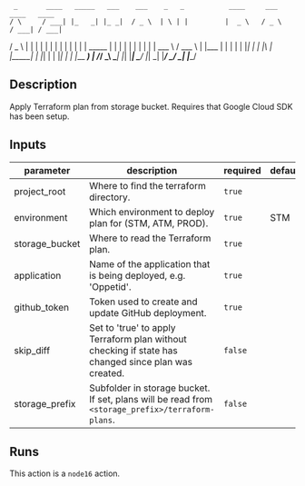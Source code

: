      _       ____   _____   ___    ___    _   _           ____     ___     ____   ____  
    / \     / ___| |_   _| |_ _|  / _ \  | \ | |         |  _ \   / _ \   / ___| / ___| 
   / _ \   | |       | |    | |  | | | | |  \| |  _____  | | | | | | | | | |     \___ \ 
  / ___ \  | |___    | |    | |  | |_| | | |\  | |_____| | |_| | | |_| | | |___   ___) |
 /_/   \_\  \____|   |_|   |___|  \___/  |_| \_|         |____/   \___/   \____| |____/ 
                                                                                        
## Description

Apply Terraform plan from storage bucket. Requires that Google Cloud SDK has been setup.


## Inputs

| parameter | description | required | default |
| - | - | - | - |
| project_root | Where to find the terraform directory. | `true` |  |
| environment | Which environment to deploy plan for (STM, ATM, PROD). | `true` | STM |
| storage_bucket | Where to read the Terraform plan. | `true` |  |
| application | Name of the application that is being deployed, e.g. 'Oppetid'. | `true` |  |
| github_token | Token used to create and update GitHub deployment. | `true` |  |
| skip_diff | Set to 'true' to apply Terraform plan without checking if state has changed since plan was created. | `false` |  |
| storage_prefix | Subfolder in storage bucket. If set, plans will be read from `<storage_prefix>/terraform-plans`. | `false` |  |


## Runs

This action is a `node16` action.


